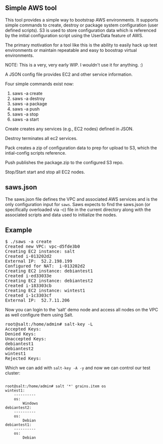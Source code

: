 Simple AWS tool
---------------

This tool provides a simple way to bootstrap AWS environments. It supports
simple commands to create, destroy or package system configuration (user
defined scripts). S3 is used to store configuration data which is referenced by
the initial configuration script using the UserData feature of AWS.

The primary motivation for a tool like this is the ability to easily hack up
test environments or maintain repeatable and easy to boostrap virtual
environments.

NOTE: This is a very, very early WIP. I wouldn't use it for anything. :)

A JSON config file provides EC2 and other service information.

Four simple commands exist now:
1.  saws -a create
2.  saws -a destroy
3.  saws -a package
4.  saws -a push
5.  saws -a stop
6.  saws -a start

Create creates any services (e.g., EC2 nodes) defined in JSON.

Destroy terminates all ec2 services.

Pack creates a zip of configuration data to prep for upload to S3, which the intial-config scripts reference.

Push publishes the package.zip to the configured S3 repo.

Stop/Start start and stop all EC2 nodes.

saws.json
---------

The saws.json file defines the VPC and associated AWS services and is the only configuration input for <code>saws</code>. Saws expects to find the saws.json (or specifically overloaded via -c) file in the current directory along with the associated scripts and data used to initialize the nodes.

Example
-------
<pre>
$ ./saws -a create
Created new VPC: vpc-d5fde3b0
Creating EC2 instance: salt
Created i-013202d2
External IP:  52.2.198.199
Configured for NAT:  i-013202d2
Creating EC2 instance: debiantest1
Created i-ed33033e
Creating EC2 instance: debiantest2
Created i-183303cb
Creating EC2 instance: wintest1
Created i-1c3303cf
External IP:  52.7.11.206
</pre>

Now you can login to the 'salt' demo node and access all nodes on the VPC as well configure them using Salt.

<pre>
root@salt:/home/admin# salt-key -L
Accepted Keys:
Denied Keys:
Unaccepted Keys:
debiantest1
debiantest2
wintest1
Rejected Keys:
</pre>

Which we can add with <code>salt-key -A -y</code> and now we can control our test cluster:

<code>
root@salt:/home/admin# salt '*' grains.item os
wintest1:
    ----------
    os:
        Windows
debiantest2:
    ----------
    os:
        Debian
debiantest1:
    ----------
    os:
        Debian
</code>
